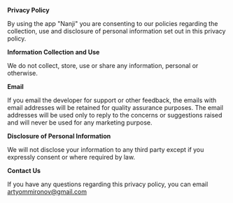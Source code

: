 **Privacy Policy**

By using the app "Nanji" you are consenting to our policies regarding the collection, use and disclosure of personal information set out in this privacy policy.

**Information Collection and Use**

We do not collect, store, use or share any information, personal or otherwise.

**Email**

If you email the developer for support or other feedback, the emails with email addresses will be retained for quality assurance purposes. The email addresses will be used only to reply to the concerns or suggestions raised and will never be used for any marketing purpose.

**Disclosure of Personal Information**

We will not disclose your information to any third party except if you expressly consent or where required by law.

**Contact Us**

If you have any questions regarding this privacy policy, you can email artyommironov@gmail.com
